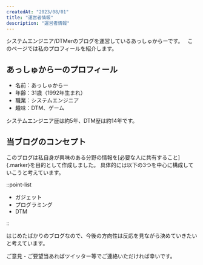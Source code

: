 ```yaml
---
createdAt: "2023/08/01"
title: "運営者情報"
description: "運営者情報"
---
```


システムエンジニア/DTMerのブログを運営しているあっしゅからーです。
&nbsp;
このページでは私のプロフィールを紹介します。

## あっしゅからーのプロフィール

- 名前：あっしゅからー
- 年齢：31歳（1992年生まれ）
- 職業：システムエンジニア
- 趣味：DTM、ゲーム

システムエンジニア歴は約5年、DTM歴は約14年です。

<!-- ### 外部リンク -->

## 当ブログのコンセプト

このブログは私自身が興味のある分野の情報を[必要な人に共有すること]{.marker}を目的として作成しました。
具体的には以下の3つを中心に構成していこうと考えています。

::point-list

- ガジェット
- プログラミング
- DTM

::

はじめたばかりのブログなので、今後の方向性は反応を見ながら決めていきたいと考えています。

ご意見・ご要望当あればツイッター等でご連絡いただければ幸いです。
